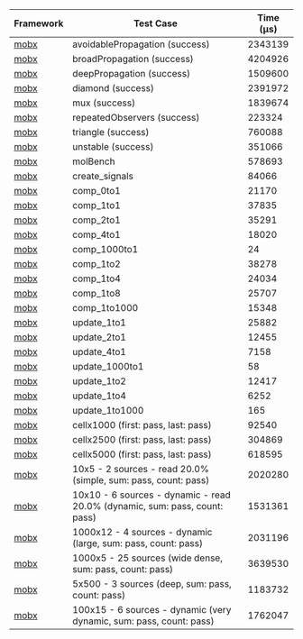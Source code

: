 | Framework | Test Case | Time (μs) |
| --- | --- | --- |
| [mobx](https://github.com/mobxjs/mobx.dart) | avoidablePropagation (success) | 2343139 |
| [mobx](https://github.com/mobxjs/mobx.dart) | broadPropagation (success) | 4204926 |
| [mobx](https://github.com/mobxjs/mobx.dart) | deepPropagation (success) | 1509600 |
| [mobx](https://github.com/mobxjs/mobx.dart) | diamond (success) | 2391972 |
| [mobx](https://github.com/mobxjs/mobx.dart) | mux (success) | 1839674 |
| [mobx](https://github.com/mobxjs/mobx.dart) | repeatedObservers (success) | 223324 |
| [mobx](https://github.com/mobxjs/mobx.dart) | triangle (success) | 760088 |
| [mobx](https://github.com/mobxjs/mobx.dart) | unstable (success) | 351066 |
| [mobx](https://github.com/mobxjs/mobx.dart) | molBench | 578693 |
| [mobx](https://github.com/mobxjs/mobx.dart) | create_signals | 84066 |
| [mobx](https://github.com/mobxjs/mobx.dart) | comp_0to1 | 21170 |
| [mobx](https://github.com/mobxjs/mobx.dart) | comp_1to1 | 37835 |
| [mobx](https://github.com/mobxjs/mobx.dart) | comp_2to1 | 35291 |
| [mobx](https://github.com/mobxjs/mobx.dart) | comp_4to1 | 18020 |
| [mobx](https://github.com/mobxjs/mobx.dart) | comp_1000to1 | 24 |
| [mobx](https://github.com/mobxjs/mobx.dart) | comp_1to2 | 38278 |
| [mobx](https://github.com/mobxjs/mobx.dart) | comp_1to4 | 24034 |
| [mobx](https://github.com/mobxjs/mobx.dart) | comp_1to8 | 25707 |
| [mobx](https://github.com/mobxjs/mobx.dart) | comp_1to1000 | 15348 |
| [mobx](https://github.com/mobxjs/mobx.dart) | update_1to1 | 25882 |
| [mobx](https://github.com/mobxjs/mobx.dart) | update_2to1 | 12455 |
| [mobx](https://github.com/mobxjs/mobx.dart) | update_4to1 | 7158 |
| [mobx](https://github.com/mobxjs/mobx.dart) | update_1000to1 | 58 |
| [mobx](https://github.com/mobxjs/mobx.dart) | update_1to2 | 12417 |
| [mobx](https://github.com/mobxjs/mobx.dart) | update_1to4 | 6252 |
| [mobx](https://github.com/mobxjs/mobx.dart) | update_1to1000 | 165 |
| [mobx](https://github.com/mobxjs/mobx.dart) | cellx1000 (first: pass, last: pass) | 92540 |
| [mobx](https://github.com/mobxjs/mobx.dart) | cellx2500 (first: pass, last: pass) | 304869 |
| [mobx](https://github.com/mobxjs/mobx.dart) | cellx5000 (first: pass, last: pass) | 618595 |
| [mobx](https://github.com/mobxjs/mobx.dart) | 10x5 - 2 sources - read 20.0% (simple, sum: pass, count: pass) | 2020280 |
| [mobx](https://github.com/mobxjs/mobx.dart) | 10x10 - 6 sources - dynamic - read 20.0% (dynamic, sum: pass, count: pass) | 1531361 |
| [mobx](https://github.com/mobxjs/mobx.dart) | 1000x12 - 4 sources - dynamic (large, sum: pass, count: pass) | 2031196 |
| [mobx](https://github.com/mobxjs/mobx.dart) | 1000x5 - 25 sources (wide dense, sum: pass, count: pass) | 3639530 |
| [mobx](https://github.com/mobxjs/mobx.dart) | 5x500 - 3 sources (deep, sum: pass, count: pass) | 1183732 |
| [mobx](https://github.com/mobxjs/mobx.dart) | 100x15 - 6 sources - dynamic (very dynamic, sum: pass, count: pass) | 1762047 |
